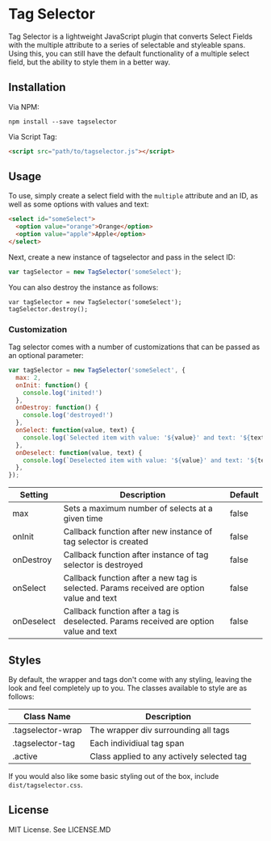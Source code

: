 # Tag Selector

Tag Selector is a lightweight JavaScript plugin that converts Select Fields with the multiple attribute to a series of selectable and styleable spans. Using this, you can still have the default functionality of a multiple select field, but the ability to style them in a better way.

## Installation

Via NPM:

```
npm install --save tagselector
```

Via Script Tag:

```html
<script src="path/to/tagselector.js"></script>
```

## Usage

To use, simply create a select field with the ``multiple`` attribute and an ID, as well as some options with values and text:

```html
<select id="someSelect">
  <option value="orange">Orange</option>
  <option value="apple">Apple</option>
</select>
```

Next, create a new instance of tagselector and pass in the select ID:

```javascript
var tagSelector = new TagSelector('someSelect');
```

You can also destroy the instance as follows:

```javscript
var tagSelector = new TagSelector('someSelect');
tagSelector.destroy();
```
### Customization

Tag selector comes with a number of customizations that can be passed as an optional parameter:

```javascript
var tagSelector = new TagSelector('someSelect', {
  max: 2,
  onInit: function() {
    console.log('inited!')
  },
  onDestroy: function() {
    console.log('destroyed!')
  },
  onSelect: function(value, text) {
    console.log(`Selected item with value: '${value}' and text: '${text}'`)
  },
  onDeselect: function(value, text) {
    console.log(`Deselected item with value: '${value}' and text: '${text}'`)
  },
});
```

| Setting | Description | Default |
| ------- | ----------- | ------- |
| max | Sets a maximum number of selects at a given time | false |
| onInit | Callback function after new instance of tag selector is created | false |
| onDestroy | Callback function after instance of tag selector is destroyed | false |
| onSelect | Callback function after a new tag is selected. Params received are option value and text | false |
| onDeselect | Callback function after a tag is deselected. Params received are option value and text | false |

## Styles

By default, the wrapper and tags don't come with any styling, leaving the look and feel completely up to you. The classes available to style are as follows:

| Class Name | Description |
| ---------- | ----------- |
| .tagselector-wrap | The wrapper div surrounding all tags |
| .tagselector-tag | Each individiual tag span |
| .active | Class applied to any actively selected tag |

If you would also like some basic styling out of the box, include ``dist/tagselector.css``.

## License

MIT License. See LICENSE.MD
